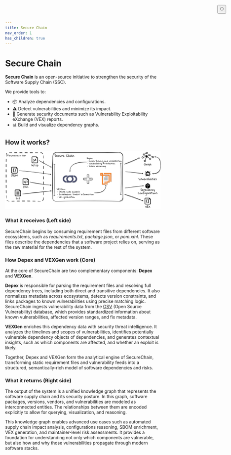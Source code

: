 ```yaml
---
title: Secure Chain
nav_order: 1
has_children: true
---
```


# Secure Chain

**Secure Chain** is an open-source initiative to strengthen the security of the Software Supply Chain (SSC).

We provide tools to:

- 📦 Analyze dependencies and configurations.
- ⚠️ Detect vulnerabilities and minimize its impact.
- 🧾 Generate security documents such as Vulnerability Exploitability eXchange (VEX) reports.
- 📊 Build and visualize dependency graphs.

## How it works?

<img id="mode-image" src="/assets/securechain/figs/overview_light.png" alt="Secure Chain Overview" width="1000" />



### What it receives (Left side)
SecureChain begins by consuming requirement files from different software ecosystems, such as *requirements.txt*, *package.json*, or *pom.xml*. These files describe the dependencies that a software project relies on, serving as the raw material for the rest of the system.

### How Depex and VEXGen work (Core)
At the core of SecureChain are two complementary components: **Depex** and **VEXGen**.

**Depex** is responsible for parsing the requirement files and resolving full dependency trees, including both direct and transitive dependencies. It also normalizes metadata across ecosystems, detects version constraints, and links packages to known vulnerabilities using precise matching logic. SecureChain ingests vulnerability data from the [OSV](https://osv.dev/) (Open Source Vulnerability) database, which provides standardized information about known vulnerabilities, affected version ranges, and fix metadata.

**VEXGen** enriches this dependency data with security threat intelligence. It analyzes the timelines and scopes of vulnerabilities, identifies potentially vulnerable dependency objects of dependencies, and generates contextual insights, such as which components are affected, and whether an exploit is likely.

Together, Depex and VEXGen form the analytical engine of SecureChain, transforming static requirement files and vulnerability feeds into a structured, semantically-rich model of software dependencies and risks.

### What it returns (Right side)
The output of the system is a unified knowledge graph that represents the software supply chain and its security posture. In this graph, software packages, versions, vendors, and vulnerabilities are modeled as interconnected entities. The relationships between them are encoded explicitly to allow for querying, visualization, and reasoning.

This knowledge graph enables advanced use cases such as automated supply chain impact analysis, configurations reasoning, SBOM enrichment, VEX generation, and maintainer-level risk assessments. It provides a foundation for understanding not only which components are vulnerable, but also how and why those vulnerabilities propagate through modern software stacks.

<button class="btn js-toggle-dark-mode" style="
  position: fixed;
  top: 1rem;
  right: 1rem;
  z-index: 1000;
">
  🌕
</button>

<script>
  const toggleDarkMode = document.querySelector('.js-toggle-dark-mode'); jtd.addEvent(toggleDarkMode, 'click', function(){ if (jtd.getTheme() === 'dark') { jtd.setTheme('light'); toggleDarkMode.textContent = '🌕'; } else { jtd.setTheme('dark'); toggleDarkMode.textContent = '☀️'; } });
</script>
